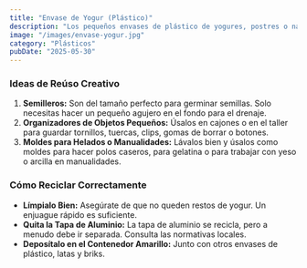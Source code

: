 ```yaml
---
title: "Envase de Yogur (Plástico)"
description: "Los pequeños envases de plástico de yogures, postres o natillas son omnipresentes. Dales una segunda oportunidad antes de reciclarlos."
image: "/images/envase-yogur.jpg"
category: "Plásticos"
pubDate: "2025-05-30"
---
```


### Ideas de Reúso Creativo

1.  **Semilleros:** Son del tamaño perfecto para germinar semillas. Solo necesitas hacer un pequeño agujero en el fondo para el drenaje.
2.  **Organizadores de Objetos Pequeños:** Úsalos en cajones o en el taller para guardar tornillos, tuercas, clips, gomas de borrar o botones.
3.  **Moldes para Helados o Manualidades:** Lávalos bien y úsalos como moldes para hacer polos caseros, para gelatina o para trabajar con yeso o arcilla en manualidades.

### Cómo Reciclar Correctamente

-   **Límpialo Bien:** Asegúrate de que no queden restos de yogur. Un enjuague rápido es suficiente.
-   **Quita la Tapa de Aluminio:** La tapa de aluminio se recicla, pero a menudo debe ir separada. Consulta las normativas locales.
-   **Deposítalo en el Contenedor Amarillo:** Junto con otros envases de plástico, latas y briks.